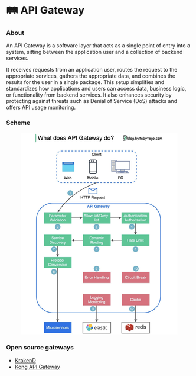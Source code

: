 # 🛤️ API Gateway

### About

An API Gateway is a software layer that acts as a single point of entry into a system, sitting between the application user and a collection of backend services.&#x20;

It receives requests from an application user, routes the request to the appropriate services, gathers the appropriate data, and combines the results for the user in a single package. This setup simplifies and standardizes how applications and users can access data, business logic, or functionality from backend services. It also enhances security by protecting against threats such as Denial of Service (DoS) attacks and offers API usage monitoring.

### Scheme

<figure><img src="../../.gitbook/assets/image.png" alt=""><figcaption></figcaption></figure>

### Open source gateways

* [KrakenD](https://www.krakend.io/)
* [Kong API Gateway](https://konghq.com/learning-center/api-gateway/what-is-an-api-gateway)
